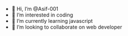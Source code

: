 - 👋 Hi, I’m @Asif-001
- 👀 I’m interested in coding
- 🌱 I’m currently learning javascript
- 💞️ I’m looking to collaborate on web developer

<!---
Asif-001/Asif-001 is a ✨ special ✨ repository because its `README.md` (this file) appears on your GitHub profile.
You can click the Preview link to take a look at your changes.
--->
